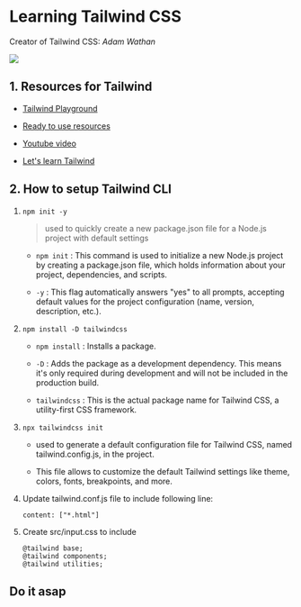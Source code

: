 # Learning Tailwind CSS

Creator of Tailwind CSS: *Adam Wathan*

![](https://i.ytimg.com/vi/1x7HlvSfW6s/maxresdefault.jpg)



## 1. Resources for Tailwind

- [Tailwind Playground](https://play.tailwindcss.com/)

- [Ready to use resources](https://tailblocks.cc/)

- [Youtube video](https://www.youtube.com/watch?v=WvBnTJK7Khk)

- [Let's learn Tailwind](https://rahullkumr.github.io/Tailwind-practice/)

## 2. How to setup Tailwind CLI

1. `npm init -y`

    > used to quickly create a new package.json file for a Node.js project with default settings


   -  `npm init` : This command is used to initialize a new Node.js project by creating a package.json file, which holds information about your project, dependencies, and scripts.

   -  `-y` : This flag automatically answers "yes" to all prompts, accepting default values for the project configuration (name, version, description, etc.).

2. `npm install -D tailwindcss`

   - `npm install` : Installs a package.

   - `-D` : Adds the package as a development dependency. This means it's only required during development and will not be included in the production build.

   - `tailwindcss` : This is the actual package name for Tailwind CSS, a utility-first CSS framework.

3. `npx tailwindcss init` 

    -  used to generate a default configuration file for Tailwind CSS, named tailwind.config.js, in the project. 
    
    - This file allows to customize the default Tailwind settings like theme, colors, fonts, breakpoints, and more.

4. Update tailwind.conf.js file to include following line:

    ```
    content: ["*.html"]
    ```

5. Create src/input.css to include

    ```
    @tailwind base;
    @tailwind components;
    @tailwind utilities;
    ```

## Do it asap